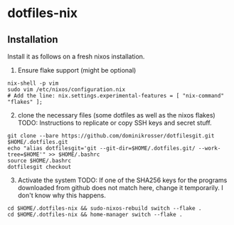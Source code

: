 # dotfiles-nix

## Installation
Install it as follows on a fresh nixos installation.

1. Ensure flake support (might be optional)
```
nix-shell -p vim
sudo vim /etc/nixos/configuration.nix
# Add the line: nix.settings.experimental-features = [ "nix-command" "flakes" ];
```
2. clone the necessary files (some dotfiles as well as the nixos flakes)
TODO: Instructions to replicate or copy SSH keys and secret stuff.
```
git clone --bare https://github.com/dominikrosser/dotfilesgit.git $HOME/.dotfiles.git
echo "alias dotfilesgit='git --git-dir=$HOME/.dotfiles.git/ --work-tree=$HOME'" >> $HOME/.bashrc
source $HOME/.bashrc
dotfilesgit checkout
```
3. Activate the system
TODO: If one of the SHA256 keys for the programs downloaded from github does not match here, change it temporarily. I don't know why this happens.
```
cd $HOME/.dotfiles-nix && sudo-nixos-rebuild switch --flake .
cd $HOME/.dotfiles-nix && home-manager switch --flake .
```
